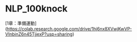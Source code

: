 # NLP_100knock

[1章：準備運動] (https://colab.research.google.com/drive/1hj6nx8XVwjKwVP-VInbinZ6n45TjjexP?usp=sharing)
